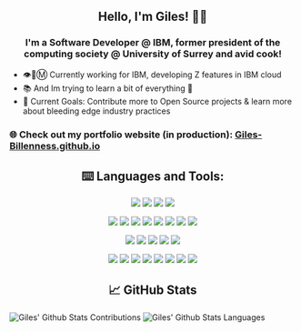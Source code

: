 ## <h2 align="center" id="heading">Hello, I'm Giles! 👨‍💻</h3>

### <h3 align="center" id="sub-heading">I'm a Software Developer @ IBM, former president of the computing society @ University of Surrey and avid cook!</h3>

- 👁️🐝Ⓜ️ Currently working for IBM, developing Z features in IBM cloud
- 📚 And Im trying to learn a bit of everything 🤣
- 🥅 Current Goals: Contribute more to Open Source projects & learn more about bleeding edge industry practices

### 🌐 Check out my portfolio website (in production): [Giles-Billenness.github.io](https://giles-billenness.github.io/)

## <h2 align="center" id="heading">⌨️ Languages and Tools:</h2>

<div align="center">

![](https://img.shields.io/badge/Editor-VSCode-informational?style=flat&logo=VisualStudioCode&logoColor=white)
![](https://img.shields.io/badge/OS-Linux-informational?style=flat&logo=linux&logoColor=white)
![](https://img.shields.io/badge/OS-Windows-informational?style=flat&logo=windows&logoColor=white)
![](https://img.shields.io/badge/OS-Mac-informational?style=flat&logo=apple&logoColor=white)


![](https://img.shields.io/badge/Code-Python-informational?style=flat&logo=python&logoColor=white)
![](https://img.shields.io/badge/Code-Java-informational?style=flat&logo=java&logoColor=white)
![](https://img.shields.io/badge/Code-JavaScript-informational?style=flat&logo=javascript&logoColor=white)
![](https://img.shields.io/badge/Code-Golang-informational?style=flat&logo=go&logoColor=white)
![](https://img.shields.io/badge/Code-C++-informational?style=flat&logo=c%2B%2B&logoColor=white)
![](https://img.shields.io/badge/Framework-React-informational?style=flat&logo=react&logoColor=white)
![](https://img.shields.io/badge/DB-MySQL-informational?style=flat&logo=mysql&logoColor=white)
![](https://img.shields.io/badge/DB-MongoDB-informational?style=flat&logo=mongodb&logoColor=white)

![](https://img.shields.io/badge/ML-PyTorch-informational?style=flat&logo=pytorch&logoColor=white)
![](https://img.shields.io/badge/ML-Keras-informational?style=flat&logo=keras&logoColor=white)
![](https://img.shields.io/badge/ML-TensorFlow-informational?style=flat&logo=tensorflow&logoColor=white)
![](https://img.shields.io/badge/ML-Scikit_Learn-informational?style=flat&logo=scikit-learn&logoColor=white)
![](https://img.shields.io/badge/ML-Google_Cloud-informational?style=flat&logo=google-cloud&logoColor=white)

![](https://img.shields.io/badge/Shell-Bash-informational?style=flat&logo=gnu-bash&logoColor=white)
![](https://img.shields.io/badge/Tools-GitHub-informational?style=flat&logo=github&logoColor=white)
![](https://img.shields.io/badge/Tools-Docker-informational?style=flat&logo=docker&logoColor=white)
![](https://img.shields.io/badge/Tools-Kubernetes-informational?style=flat&logo=kubernetes&logoColor=white)
![](https://img.shields.io/badge/Tools-IBM_Cloud-informational?style=flat&logo=ibm-cloud&logoColor=white)
![](https://img.shields.io/badge/Tools-Red_Hat_OpenShift-informational?style=flat&logo=red-hat-open-shift&logoColor=white)
![](https://img.shields.io/badge/Tools-Ansible-informational?style=flat&logo=ansible&logoColor=white)
![](https://img.shields.io/badge/Tools-Jenkins-informational?style=flat&logo=jenkins&logoColor=white)

</div>

## <h2 align="center" id="heading">&#x1f4c8; GitHub Stats</h2>

<a><img align="center" alt="Giles' Github Stats Contributions" src="https://github-readme-stats.vercel.app/api?username=Giles-Billenness&show_icons=true&hide_border=true&title_color=ffffff&text_color=c9cacc&icon_color=2bbc8a&bg_color=1d1f21" />
</a>
<a><img align="center" alt="Giles' Github Stats Languages" src="https://github-readme-stats.vercel.app/api/top-langs/?username=Giles-Billenness&layout=compact&langs_count=8&hide_border=true&card_width=325&title_color=ffffff&text_color=c9cacc&icon_color=2bbc8a&bg_color=1d1f21" />
</a>



[linkedin]: https://www.linkedin.com/in/giles-billenness/
